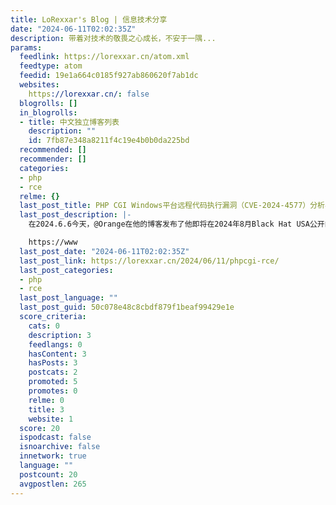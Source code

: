```yaml
---
title: LoRexxar's Blog | 信息技术分享
date: "2024-06-11T02:02:35Z"
description: 带着对技术的敬畏之心成长，不安于一隅...
params:
  feedlink: https://lorexxar.cn/atom.xml
  feedtype: atom
  feedid: 19e1a664c0185f927ab860620f7ab1dc
  websites:
    https://lorexxar.cn/: false
  blogrolls: []
  in_blogrolls:
  - title: 中文独立博客列表
    description: ""
    id: 7fb87e348a8211f4c19e4b0b0da225bd
  recommended: []
  recommender: []
  categories:
  - php
  - rce
  relme: {}
  last_post_title: PHP CGI Windows平台远程代码执行漏洞（CVE-2024-4577）分析与复现
  last_post_description: |-
    在2024.6.6今天，@Orange在他的博客发布了他即将在2024年8月Black Hat USA公开的议题《Confusion Attacks: Exploiting Hidden Semantic Ambiguity in Apache HTTP Server!》

    https://www
  last_post_date: "2024-06-11T02:02:35Z"
  last_post_link: https://lorexxar.cn/2024/06/11/phpcgi-rce/
  last_post_categories:
  - php
  - rce
  last_post_language: ""
  last_post_guid: 50c078e48c8cbdf879f1beaf99429e1e
  score_criteria:
    cats: 0
    description: 3
    feedlangs: 0
    hasContent: 3
    hasPosts: 3
    postcats: 2
    promoted: 5
    promotes: 0
    relme: 0
    title: 3
    website: 1
  score: 20
  ispodcast: false
  isnoarchive: false
  innetwork: true
  language: ""
  postcount: 20
  avgpostlen: 265
---
```

